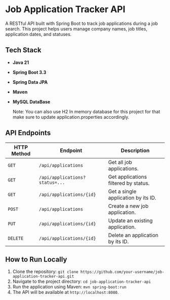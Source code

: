 # Job Application Tracker API

A RESTful API built with Spring Boot to track job applications during a job search. This project helps users manage company names, job titles, application dates, and statuses.

## Tech Stack
- **Java 21**
- **Spring Boot 3.3**
- **Spring Data JPA**
- **Maven**
- **MySQL DataBase**

  Note: You can also use H2 In memory database for this project for that make sure to update application.properties accordingly.

## API Endpoints

| HTTP Method | Endpoint                       | Description                                |
|-------------|--------------------------------|--------------------------------------------|
| `GET`       | `/api/applications`            | Get all job applications.                  |
| `GET`       | `/api/applications?status=...` | Get applications filtered by status.       |
| `GET`       | `/api/applications/{id}`       | Get a single application by its ID.        |
| `POST`      | `/api/applications`            | Create a new job application.              |
| `PUT`       | `/api/applications/{id}`       | Update an existing application.            |
| `DELETE`    | `/api/applications/{id}`       | Delete an application by its ID.           |

## How to Run Locally
1. Clone the repository: `git clone https://github.com/your-username/job-application-tracker-api.git`
2. Navigate to the project directory: `cd job-application-tracker-api`
3. Run the application using Maven: `mvn spring-boot:run`
4. The API will be available at `http://localhost:8080`.
